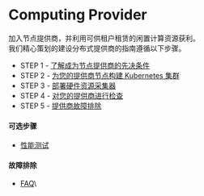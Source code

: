 # Computing Provider

加入节点提供商，并利用可供租户租赁的闲置计算资源获利。\
我们精心策划的建设分布式提供商的指南遵循以下步骤。

* STEP 1 - [了解成为节点提供商的先决条件](computing-provider/xian-jue-tiao-jian.md)
* STEP 2 - [为您的提供商节点构建 Kubernetes 集群](computing-provider/chuang-jian-yi-ge-kubernetes-ji-qun.md)
* STEP 3 - [部署硬件资源采集器](computing-provider/an-zhuang-ying-jian-zi-yuan-dao-chu-qi.md)
* STEP 4 - [对您的提供商进行检查](computing-provider/jie-dian-ti-gong-shang-jian-cha/)
* STEP 5 - [提供商故障排除](computing-provider/faq.md)

#### 可选步骤

* [性能测试](computing-provider/ran-shao-ce-shi.md)

#### 故障排除

* [FAQ](computing-provider/faq.md)\
